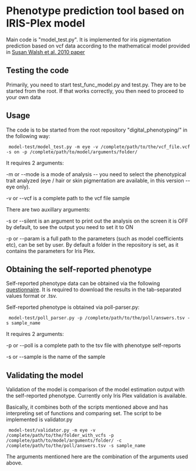 # Phenotype prediction tool based on IRIS-Plex model

 Main code is "model_test.py". It is implemented for iris pigmentation prediction based on vcf data according to the mathematical model provided in [Susan Walsh et al. 2010 paper](http://s3.amazonaws.com/academia.edu.documents/44985285/IrisPlex_A_sensitive_DNA_tool_for_accura20160422-9059-1ka4psb.pdf?AWSAccessKeyId=AKIAJ56TQJRTWSMTNPEA&Expires=1469612124&Signature=3ya4xQdBzyKHqXTleumD5GorB%2F4%3D&response-content-disposition=inline%3B%20filename%3DIrisPlex_A_sensitive_DNA_tool_for_accura.pdf)

## Testing the code
Primarily, you need to start test_func_model.py and test.py. They are to be started from the root.
 If that works correctly, you then need to proceed to your own data

## Usage
 The code is to be started from the root repository "digital_phenotyping/" in the following way:

 
     model-test/model_test.py -m eye -v /complete/path/to/the/vcf_file.vcf -s on -p /complete/path/to/model/arguments/folder/

 It requires 2 arguments:

 -m or --mode is a mode of analysis -- you need to select the phenotypical trait analyzed (eye / hair or skin pigmentation are available, in this version -- eye only). 

 -v or --vcf is a complete path to the vcf file sample

 There are two auxillary arguments:

 -s or --silent is an argument to print out the analysis on the screen it is OFF by default, to see the output you need to set it to ON

 -p or --param is a full path to the parameters (such as model coefficients etc), can be set by user. By default a folder in the repository is set, as it contains the parameters for Iris Plex.

## Obtaining the self-reported phenotype

 Self-reported phenotype data can be obtained via the following [questionnaire](https://goo.gl/forms/A9cJcRTU1QlXESFu1). It is required to download the results in the tab-separated values format or .tsv.
 
 Self-reported phenotype is obtained via poll-parser.py:


     model-test/poll_parser.py -p /complete/path/to/the/poll/answers.tsv -s sample_name

 It requires 2 arguments:

 -p or --poll is a complete path to the tsv file with phenotype self-reports

 -s or --sample is the name of the sample

## Validating the model

 Validation of the model is comparison of the model estimation output with the self-reported phenotype. Currently only Iris Plex validation is available. 

 Basically, it combines both of the scripts mentioned above and has interpreting set of functions and comparing set. The script to be implemented is validator.py


     model-test/validator.py -m eye -v /complete/path/to/the/folder_with_vcfs -p /complete/path/to/model/arguments/folder/ -c /complete/path/to/the/poll/answers.tsv -s sample_name

 The arguments mentioned here are the combination of the arguments used above. 

